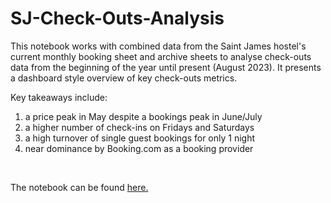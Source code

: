 # SJ-Check-Outs-Analysis

This notebook works with combined data from the Saint James hostel's current monthly booking sheet and archive sheets to analyse check-outs data from the beginning of the year until present (August 2023). It presents a dashboard style overview of key check-outs metrics.

Key takeaways include:

1) a price peak in May despite a bookings peak in June/July  
2) a higher number of check-ins on Fridays and Saturdays  
3) a high turnover of single guest bookings for only 1 night  
4) near dominance by Booking.com as a booking provider 

<br/>

The notebook can be found [here.](Notebooks/SJ_check_outs_analysis.ipynb)
